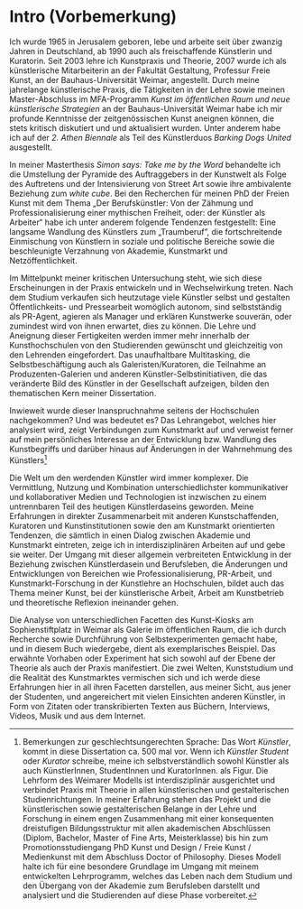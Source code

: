 # Intro (Vorbemerkung)



Ich wurde 1965 in Jerusalem geboren, lebe und arbeite seit über zwanzig Jahren in Deutschland, ab 1990 auch als freischaffende Künstlerin und Kuratorin. 
Seit 2003 lehre ich Kunstpraxis und Theorie, 2007 wurde ich als künstlerische Mitarbeiterin an der Fakultät Gestaltung, Professur Freie Kunst, 
an der Bauhaus-Universität Weimar, angestellt. Durch meine jahrelange künstlerische Praxis, die Tätigkeiten in der Lehre sowie meinen Master-Abschluss 
im MFA-Programm *Kunst im öffentlichen Raum und neue künstlerische Strategien* an der Bauhaus-Universität Weimar habe ich mir profunde Kenntnisse der 
zeitgenössischen Kunst aneignen können, die stets kritisch diskutiert und und aktualisiert wurden. Unter anderem habe ich auf der *2. Athen Biennale* als 
Teil des Künstlerduos *Barking Dogs United* ausgestellt. 

In meiner Masterthesis *Simon says: Take me by the Word* behandelte ich die Umstellung der Pyramide des Auftraggebers in der Kunstwelt als Folge des 
Auftretens und der Intensivierung von Street Art sowie ihre ambivalente Beziehung zum *white cube*. Bei den Recherchen für meinen PhD der Freien Kunst mit dem Thema 
„Der Berufskünstler: Von der Zähmung und Professionalisierung einer mythischen Freiheit, oder: der Künstler als Arbeiter“ habe ich unter anderem folgende Tendenzen 
festgestellt: Eine langsame Wandlung des Künstlers zum „Traumberuf”, die fortschreitende Einmischung von Künstlern in soziale und politische Bereiche sowie die 
beschleunigte Verzahnung von Akademie, Kunstmarkt und Netzöffentlichkeit. 

Im Mittelpunkt meiner kritischen Untersuchung steht, wie sich diese Erscheinungen in der Praxis entwickeln und in Wechselwirkung treten. Nach dem Studium verkaufen 
sich heutzutage viele Künstler selbst und gestalten Öffentlichkeits- und Pressearbeit womöglich autonom, sind selbstständig als PR-Agent, agieren als Manager 
und erklären Kunstwerke souverän, oder zumindest wird von ihnen erwartet, dies zu können. Die Lehre und Aneignung dieser Fertigkeiten werden immer mehr innerhalb 
der Kunsthochschulen von den Studierenden gewünscht und gleichzeitig von den Lehrenden eingefordert. Das unaufhaltbare Multitasking, die Selbstbeschäftigung auch 
als Galeristen/Kuratoren, die Teilnahme an Produzenten-Galerien und anderen Künstler-Selbstinitiativen, die das veränderte Bild des Künstler in der Gesellschaft 
aufzeigen, bilden den thematischen Kern meiner Dissertation. 

Inwieweit wurde dieser Inanspruchnahme seitens der Hochschulen nachgekommen? Und was bedeutet es? Das Lehrangebot, welches hier analysiert wird, 
zeigt Verbindungen zum Kunstmarkt auf und verweist ferner auf mein persönliches Interesse an der Entwicklung bzw. Wandlung des Kunstbegriffs und darüber hinaus 
auf Änderungen in der Wahrnehmung des Künstlers[^geschlechtsprache]
[^geschlechtsprache]: Bemerkungen zur geschlechtsungerechten Sprache: Das Wort *Künstler*, kommt in diese Dissertation ca. 500 mal vor. Wenn ich *Künstler* *Student* oder *Kurator* schreibe, meine ich selbstverständlich sowohl Künstler als auch KünstlerInnen, 
StudentInnen und KuratorInnen. 
als Figur. Die Lehrform des Weimarer Modells ist interdisziplinär ausgerichtet 
und verbindet Praxis mit Theorie in allen künstlerischen und gestalterischen Studienrichtungen. In meiner Erfahrung 
stehen das Projekt und die künstlerischen sowie gestalterischen Belange in der Lehre und Forschung in einem engen Zusammenhang mit 
einer konsequenten dreistufigen Bildungsstruktur mit allen akademischen Abschlüssen (Diplom, Bachelor, Master of Fine Arts, Meisterklasse) bis hin zum 
Promotionsstudiengang PhD Kunst und Design / Freie Kunst / Medienkunst mit dem Abschluss Doctor of Philosophy. Dieses Modell halte ich für 
eine besondere Grundlage im Umgang mit meinem entwickelten Lehrprogramm, welches das Leben nach dem Studium und den Übergang 
von der Akademie zum Berufsleben darstellt und analysiert und die Studierenden auf diese Phase vorbereitet. 

Die Welt um den werdenden Künstler wird immer komplexer. Die Vermittlung, Nutzung und Kombination unterschiedlichster 
kommunikativer und kollaborativer Medien und Technologien ist inzwischen zu einem untrennbaren Teil des heutigen Künstlerdaseins geworden. Meine Erfahrungen 
in direkter Zusammenarbeit mit anderen Kunstschaffenden, Kuratoren und Kunstinstitutionen sowie den am Kunstmarkt orientierten Tendenzen, die sämtlich in 
einen Dialog zwischen Akademie und Kunstmarkt eintreten, zeige ich in interdisziplinären Arbeiten auf und gebe sie weiter. Der Umgang mit dieser allgemein 
verbreiteten Entwicklung in der Beziehung zwischen Künstlerdasein und Berufsleben, die Änderungen und Entwicklungen von Bereichen wie Professionalisierung, 
PR-Arbeit, und Kunstmarkt-Forschung in der Kunstlehre an Hochschulen, bildet auch das Thema meiner Kunst, bei der künstlerische Arbeit, Arbeit am Kunstbetrieb 
und theoretische Reflexion ineinander gehen.

Die Analyse von unterschiedlichen Facetten des Kunst-Kiosks am Sophienstiftplatz in Weimar als Galerie im öffentlichen Raum, die ich durch Recherche sowie Durchführung von
Selbstexperimenten gemacht habe, und in diesem Buch wiedergebe, dient als exemplarisches Beispiel. Das erwähnte Vorhaben oder Experiment hat sich sowohl auf der Ebene der 
Theorie als auch der Praxis manifestiert. Die zwei Welten, Kunststudium und die Realität des Kunstmarktes vermischen sich und ich werde diese Erfahrungen hier in all ihren 
Facetten darstellen, aus meiner Sicht, aus jener der Studenten, und angereichert mit vielen Einsichten anderen Künstler, in Form von Zitaten oder transkribierten Texten aus 
Büchern, Interviews, Videos, Musik und aus dem Internet. 

